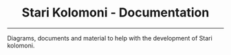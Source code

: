 <h1 align="center">
    Stari Kolomoni - Documentation
</h1>

---

Diagrams, documents and material to help with the development of Stari kolomoni.